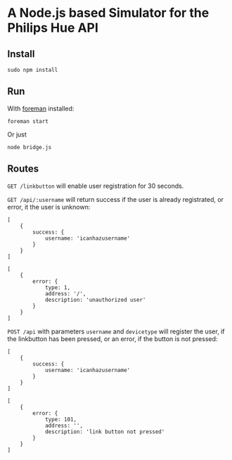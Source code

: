 # A Node.js based Simulator for the Philips Hue API

## Install

```
sudo npm install
```

## Run

With [foreman](http://blog.daviddollar.org/2011/05/06/introducing-foreman.html) installed:
```
foreman start
```

Or just 
```
node bridge.js
```

## Routes

`GET /linkbutton` will enable user registration for 30 seconds.

`GET /api/:username` will return success if the user is already registrated, or error, it the user is unknown:
```
[
    {
        success: {
            username: 'icanhazusername'
        }
    }
]
```
```
[
    {
        error: {
            type: 1,
            address: '/',
            description: 'unauthorized user'
        }
    }
]
```


`POST /api` with parameters `username` and `devicetype` will register the user, if the linkbutton has been pressed, or an error, if the button is not pressed:
```
[
    {
        success: {
            username: 'icanhazusername'
        }
    }
]
```
```
[
    {
        error: {
            type: 101,
            address: '',
            description: 'link button not pressed'
        }
    }
]
```